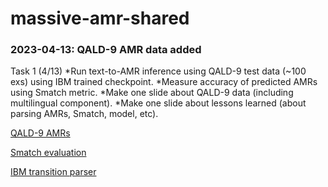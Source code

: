 # massive-amr-shared

### 2023-04-13: QALD-9 AMR data added

Task 1 (4/13)
  *Run text-to-AMR inference using QALD-9 test data (~100 exs) using IBM trained checkpoint.
  *Measure accuracy of predicted AMRs using Smatch metric.
  *Make one slide about QALD-9 data (including multilingual component).
  *Make one slide about lessons learned (about parsing AMRs, Smatch, model, etc).

[QALD-9 AMRs](https://github.com/IBM/AMR-annotations, "QALD-9 train/test")

[Smatch evaluation](https://github.com/snowblink14/smatch, "evaluation metric")

[IBM transition parser](https://github.com/IBM/transition-amr-parser, "AMR parser")